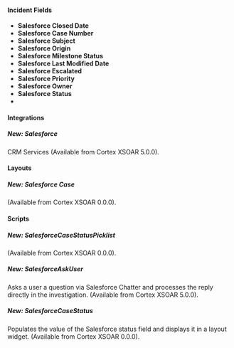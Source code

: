 
#### Incident Fields
- **Salesforce Closed Date**
- **Salesforce Case Number**
- **Salesforce Subject**
- **Salesforce Origin**
- **Salesforce Milestone Status**
- **Salesforce Last Modified Date**
- **Salesforce Escalated**
- **Salesforce Priority**
- **Salesforce Owner**
- **Salesforce Status**
- 
#### Integrations
##### New: Salesforce
CRM Services (Available from Cortex XSOAR 5.0.0).

#### Layouts
##### New: Salesforce Case
(Available from Cortex XSOAR 0.0.0).

#### Scripts
##### New: SalesforceCaseStatusPicklist
(Available from Cortex XSOAR 0.0.0).

##### New: SalesforceAskUser
Asks a user a question via Salesforce Chatter and processes the reply directly in the investigation. (Available from Cortex XSOAR 5.0.0).

##### New: SalesforceCaseStatus
Populates the value of the Salesforce status field and displays it in a layout widget.
 (Available from Cortex XSOAR 0.0.0).
